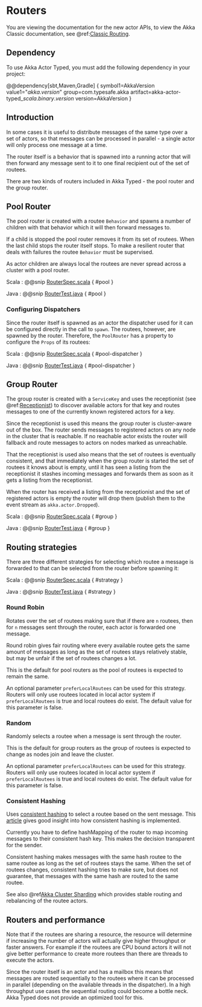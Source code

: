 # Routers

You are viewing the documentation for the new actor APIs, to view the Akka Classic documentation, see @ref:[Classic Routing](../routing.md).

## Dependency

To use Akka Actor Typed, you must add the following dependency in your project:

@@dependency[sbt,Maven,Gradle] {
  symbol1=AkkaVersion
  value1="$akka.version$"
  group=com.typesafe.akka
  artifact=akka-actor-typed_$scala.binary.version$
  version=AkkaVersion
}

## Introduction

In some cases it is useful to distribute messages of the same type over a set of actors, so that messages can be 
processed in parallel - a single actor will only process one message at a time. 

The router itself is a behavior that is spawned into a running actor that will then forward any message sent to it
to one final recipient out of the set of routees.

There are two kinds of routers included in Akka Typed - the pool router and the group router. 

## Pool Router

The pool router is created with a routee `Behavior` and spawns a number of children with that behavior which it will 
then forward messages to. 

If a child is stopped the pool router removes it from its set of routees. When the last child stops the router itself stops.
To make a resilient router that deals with failures the routee `Behavior` must be supervised.

As actor children are always local the routees are never spread across a cluster with a pool router.

Scala
:  @@snip [RouterSpec.scala](/akka-actor-typed-tests/src/test/scala/docs/akka/typed/RouterSpec.scala) { #pool }

Java
:  @@snip [RouterTest.java](/akka-actor-typed-tests/src/test/java/jdocs/akka/typed/RouterTest.java) { #pool }

### Configuring Dispatchers

Since the router itself is spawned as an actor the dispatcher used for it can be configured directly in the call to `spawn`.
The routees, however, are spawned by the router.
Therefore, the `PoolRouter` has a property to configure the `Props` of its routees:

Scala
:  @@snip [RouterSpec.scala](/akka-actor-typed-tests/src/test/scala/docs/akka/typed/RouterSpec.scala) { #pool-dispatcher }

Java
:  @@snip [RouterTest.java](/akka-actor-typed-tests/src/test/java/jdocs/akka/typed/RouterTest.java) { #pool-dispatcher }

## Group Router

The group router is created with a `ServiceKey` and uses the receptionist (see @ref:[Receptionist](actor-discovery.md#receptionist)) to discover
available actors for that key and routes messages to one of the currently known registered actors for a key.

Since the receptionist is used this means the group router is cluster-aware out of the box. The router sends
messages to registered actors on any node in the cluster that is reachable. If no reachable actor exists the router
will fallback and route messages to actors on nodes marked as unreachable.

That the receptionist is used also means that the set of routees is eventually consistent, and that immediately when 
the group router is started the set of routees it knows about is empty, until it has seen a listing from the receptionist
it stashes incoming messages and forwards them as soon as it gets a listing from the receptionist.  

When the router has received a listing from the receptionist and the set of registered actors is empty the router will
drop them (publish them to the event stream as `akka.actor.Dropped`).

Scala
:  @@snip [RouterSpec.scala](/akka-actor-typed-tests/src/test/scala/docs/akka/typed/RouterSpec.scala) { #group }

Java
:  @@snip [RouterTest.java](/akka-actor-typed-tests/src/test/java/jdocs/akka/typed/RouterTest.java) { #group }


## Routing strategies

There are three different strategies for selecting which routee a message is forwarded to that can be selected
from the router before spawning it:

Scala
:  @@snip [RouterSpec.scala](/akka-actor-typed-tests/src/test/scala/docs/akka/typed/RouterSpec.scala) { #strategy }

Java
:  @@snip [RouterTest.java](/akka-actor-typed-tests/src/test/java/jdocs/akka/typed/RouterTest.java) { #strategy } 

### Round Robin

Rotates over the set of routees making sure that if there are `n` routees, then for `n` messages
sent through the router, each actor is forwarded one message.

Round robin gives fair routing where every available routee gets the same amount of messages as long as the set
of routees stays relatively stable, but may be unfair if the set of routees changes a lot.

This is the default for pool routers as the pool of routees is expected to remain the same.

An optional parameter `preferLocalRoutees` can be used for this strategy. Routers will only use routees located in local actor system if `preferLocalRoutees` is true and local routees do exist. The default value for this parameter is false.


### Random

Randomly selects a routee when a message is sent through the router.

This is the default for group routers as the group of routees is expected to change as nodes join and leave the cluster.

An optional parameter `preferLocalRoutees` can be used for this strategy. Routers will only use routees located in local actor system if `preferLocalRoutees` is true and local routees do exist. The default value for this parameter is false.

### Consistent Hashing
 
Uses [consistent hashing](https://en.wikipedia.org/wiki/Consistent_hashing) to select a routee based
on the sent message. This [article](http://www.tom-e-white.com/2007/11/consistent-hashing.html) 
gives good insight into how consistent hashing is implemented.

Currently you have to define hashMapping of the router to map incoming messages to their consistent
hash key. This makes the decision transparent for the sender.

Consistent hashing makes messages with the same hash routee to the same routee as long as the set of routees stays the same.
When the set of routees changes, consistent hashing tries to make sure, but does not guarantee, that messages with the same hash are routed to the same routee.

See also @ref[Akka Cluster Sharding](cluster-sharding.md) which provides stable routing and rebalancing of the routee actors.

## Routers and performance

Note that if the routees are sharing a resource, the resource will determine if increasing the number of
actors will actually give higher throughput or faster answers. For example if the routees are CPU bound actors
it will not give better performance to create more routees than there are threads to execute the actors. 

Since the router itself is an actor and has a mailbox this means that messages are routed sequentially to the routees
where it can be processed in parallel (depending on the available threads in the dispatcher).
In a high throughput use cases the sequential routing could become a bottle neck. Akka Typed does not provide an optimized tool for this.
